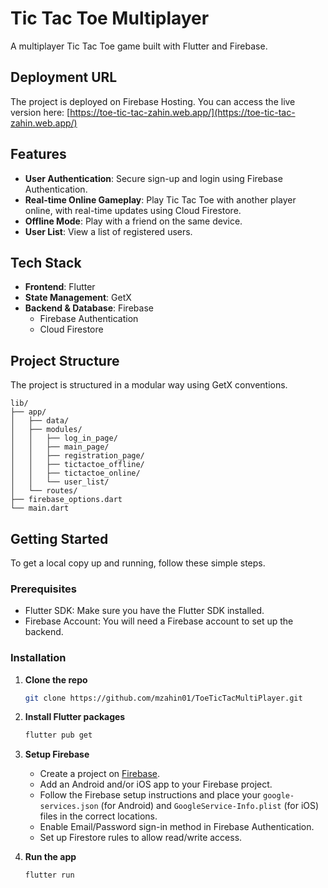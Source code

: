 # Tic Tac Toe Multiplayer

A multiplayer Tic Tac Toe game built with Flutter and Firebase.

## Deployment URL

The project is deployed on Firebase Hosting. You can access the live version here:
[https://toe-tic-tac-zahin.web.app/](https://toe-tic-tac-zahin.web.app/)

## Features

-   **User Authentication**: Secure sign-up and login using Firebase Authentication.
-   **Real-time Online Gameplay**: Play Tic Tac Toe with another player online, with real-time updates using Cloud Firestore.
-   **Offline Mode**: Play with a friend on the same device.
-   **User List**: View a list of registered users.

## Tech Stack

-   **Frontend**: Flutter
-   **State Management**: GetX
-   **Backend & Database**: Firebase
    -   Firebase Authentication
    -   Cloud Firestore

## Project Structure

The project is structured in a modular way using GetX conventions.

```
lib/
├── app/
│   ├── data/
│   ├── modules/
│   │   ├── log_in_page/
│   │   ├── main_page/
│   │   ├── registration_page/
│   │   ├── tictactoe_offline/
│   │   ├── tictactoe_online/
│   │   └── user_list/
│   └── routes/
├── firebase_options.dart
└── main.dart
```

## Getting Started

To get a local copy up and running, follow these simple steps.

### Prerequisites

-   Flutter SDK: Make sure you have the Flutter SDK installed.
-   Firebase Account: You will need a Firebase account to set up the backend.

### Installation

1.  **Clone the repo**
    ```sh
    git clone https://github.com/mzahin01/ToeTicTacMultiPlayer.git
    ```
2.  **Install Flutter packages**
    ```sh
    flutter pub get
    ```
3.  **Setup Firebase**
    -   Create a project on [Firebase](https://firebase.google.com/).
    -   Add an Android and/or iOS app to your Firebase project.
    -   Follow the Firebase setup instructions and place your `google-services.json` (for Android) and `GoogleService-Info.plist` (for iOS) files in the correct locations.
    -   Enable Email/Password sign-in method in Firebase Authentication.
    -   Set up Firestore rules to allow read/write access.

4.  **Run the app**
    ```sh
    flutter run
    ```
